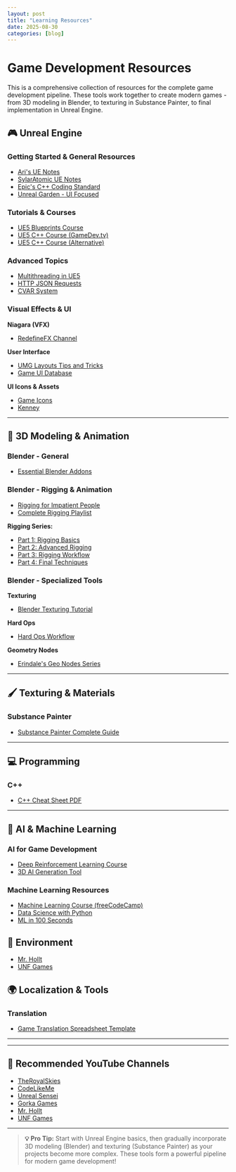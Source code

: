 ```yaml
---
layout: post
title: "Learning Resources"
date: 2025-08-30
categories: [blog]
---
```


# Game Development Resources

This is a comprehensive collection of resources for the complete game development pipeline. These tools work together to create modern games - from 3D modeling in Blender, to texturing in Substance Painter, to final implementation in Unreal Engine.

## 🎮 Unreal Engine

### Getting Started & General Resources
- [Ari's UE Notes](https://flassari.notion.site/Ari-s-Unreal-Engine-Notes-1a75e43f4014464984d4fae0617e5cef)
- [SylarAtomic UE Notes](https://sylaratomic.com/posts/sylaratomic-unreal-engine-notes)
- [Epic's C++ Coding Standard](https://dev.epicgames.com/documentation/en-us/unreal-engine/epic-cplusplus-coding-standard-for-unreal-engine?application_version=5.3)
- [Unreal Garden - UI Focused](https://unreal-garden.com/)

### Tutorials & Courses
- [UE5 Blueprints Course](https://www.udemy.com/share/1024Wa3@wtuI16mQlHc9Bm0bsjU-Yxgln6p1dJF7htUVgEAv6_VUErLaF9hCNjmTlvT71Cg6/) 
- [UE5 C++ Course (GameDev.tv)](https://www.udemy.com/share/101XRs3@CrJ05jIFZIEEKcJtUDa6sPXHheknza0Ly2sLsmVpQ2XdAbB7C4tuaHgMw8vsG8HG/)
- [UE5 C++ Course (Alternative)](https://www.udemy.com/share/107vg03@uUbSFTAyEBDs6__rWjtRINa_U_W1PyrK1dZDrFD0J-Fhdsw5AwiqKlOWQZJMnI14/)

### Advanced Topics
- [Multithreading in UE5](https://inoland.net/unreal-engine-5-multithreading/)
- [HTTP JSON Requests](https://www.tomlooman.com/unreal-engine-async-blueprint-http-json/)
- [CVAR System](https://www.youtube.com/watch?v=dj4kNnj4FAQ&ab_channel=UnrealEngine)

### Visual Effects & UI
**Niagara (VFX)**
- [RedefineFX Channel](https://www.youtube.com/@RedefineFX)

**User Interface**
- [UMG Layouts Tips and Tricks](https://joyrok.com/UMG-Layouts-Tips-and-Tricks)
- [Game UI Database](https://www.gameuidatabase.com/)

**UI Icons & Assets**
- [Game Icons](https://game-icons.net/) 
- [Kenney](https://kenney.nl/assets/) 

---

## 🎨 3D Modeling & Animation

### Blender - General
- [Essential Blender Addons](https://www.youtube.com/shorts/_koEQejv4t8)

### Blender - Rigging & Animation
- [Rigging for Impatient People](https://www.youtube.com/watch?v=DDeB4tDVCGY&ab_channel=JoeyCarlino)
- [Complete Rigging Playlist](https://www.youtube.com/watch?v=m-Obo_nC3SM&list=PLzg4_2BrWAVwkQvVPJoNaXNN4dXY0Xjkl&ab_channel=JoeyCarlino)

**Rigging Series:**
- [Part 1: Rigging Basics](https://www.youtube.com/watch?v=vZaNZhAoMts)
- [Part 2: Advanced Rigging](https://www.youtube.com/watch?v=ZkAk-GYpcvs)
- [Part 3: Rigging Workflow](https://www.youtube.com/watch?v=HjGOeg2PO8Q)
- [Part 4: Final Techniques](https://www.youtube.com/watch?v=6BUgz7Lr1Ig)

### Blender - Specialized Tools
**Texturing**
- [Blender Texturing Tutorial](https://www.youtube.com/shorts/noInRltAsXo)

**Hard Ops**
- [Hard Ops Workflow](https://www.youtube.com/watch?v=vfxG9c2Ogow&t=1443s&ab_channel=JoshGambrell)

**Geometry Nodes**
- [Erindale's Geo Nodes Series](https://www.youtube.com/watch?v=xBM4BPpfbUg&list=PLVm7O9OzjT6EIDtFGC67QxGsHkz3_RbIw&ab_channel=Erindale)

---

## 🖌️ Texturing & Materials

### Substance Painter
- [Substance Painter Complete Guide](https://www.youtube.com/watch?v=d9hHn1Dk0us&ab_channel=ProductionCrate)

---

## 💻 Programming

### C++
- [C++ Cheat Sheet PDF](https://hackr.io/blog/cpp-cheat-sheet-pdf)

---

## 🤖 AI & Machine Learning

### AI for Game Development
- [Deep Reinforcement Learning Course](https://huggingface.co/learn/deep-rl-course/unit4/hands-on)
- [3D AI Generation Tool](https://hyperhuman.deemos.com/)

### Machine Learning Resources
- [Machine Learning Course (freeCodeCamp)](https://www.youtube.com/watch?v=i_LwzRVP7bg&ab_channel=freeCodeCamp.org)
- [Data Science with Python](https://www.youtube.com/watch?v=29ZQ3TDGgRQ&ab_channel=DataProfessor)
- [ML in 100 Seconds](https://www.youtube.com/watch?v=PeMlggyqz0Y&ab_channel=Fireship)

## 🌱 Environment
- [Mr. Hollt](https://www.youtube.com/@MrHollt)
- [UNF Games](https://www.youtube.com/@unfgames)


## 🌍 Localization & Tools

### Translation
- [Game Translation Spreadsheet Template](https://docs.google.com/spreadsheets/d/17f0dQawb-s_Fd7DHgmVvJoEGDMH_yoSd8EYigrb0zmM/edit?gid=310116733#gid=310116733)

---

---

## 🎥 Recommended YouTube Channels
- [TheRoyalSkies](https://www.youtube.com/@TheRoyalSkies)
- [CodeLikeMe](https://www.youtube.com/@CodeLikeMe)
- [Unreal Sensei](https://www.youtube.com/@UnrealSensei)
- [Gorka Games](https://www.youtube.com/@GorkaGames)
- [Mr. Hollt](https://www.youtube.com/@MrHollt)
- [UNF Games](https://www.youtube.com/@unfgames)

---



> **💡 Pro Tip:** Start with Unreal Engine basics, then gradually incorporate 3D modeling (Blender) and texturing (Substance Painter) as your projects become more complex. These tools form a powerful pipeline for modern game development!